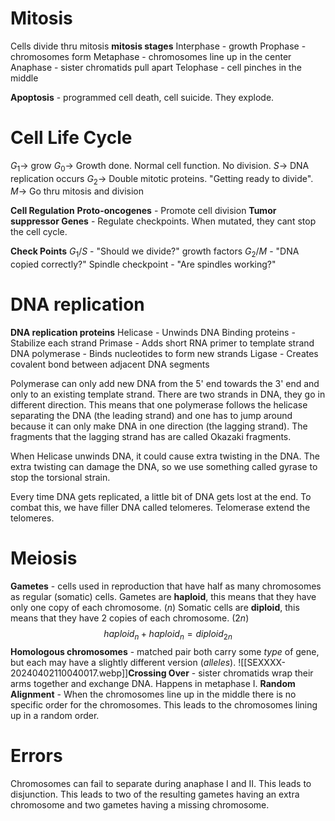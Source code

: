 # Mitosis
Cells divide thru mitosis
**mitosis stages** 
Interphase - growth
Prophase - chromosomes form 
Metaphase - chromosomes line up in the center 
Anaphase - sister chromatids pull apart 
Telophase - cell pinches in the middle 

**Apoptosis** - programmed cell death, cell suicide. They explode.

# Cell Life Cycle
$G_1 \to$ grow 
$G_{0} \to$ Growth done. Normal cell function. No division.
$S\to$ DNA replication occurs
$G_{2}\to$ Double mitotic proteins. "Getting ready to divide".
$M\to$ Go thru mitosis and division

**Cell Regulation** 
**Proto-oncogenes** - Promote cell division
**Tumor suppressor Genes** - Regulate checkpoints. When mutated, they cant stop the cell cycle.

**Check Points** 
$G_{1}/S$ - "Should we divide?" growth factors
$G_{2}/M$ - "DNA copied correctly?"
Spindle checkpoint - "Are spindles working?"

# DNA replication

**DNA replication proteins**
Helicase - Unwinds DNA
Binding proteins - Stabilize each strand
Primase - Adds short RNA primer to template strand
DNA polymerase - Binds nucleotides to form new strands
Ligase - Creates covalent bond between adjacent DNA segments

Polymerase can only add new DNA from the 5' end towards the 3' end and only to an existing template strand. There are two strands in DNA, they go in different direction. This means that one polymerase follows the helicase separating the DNA (the leading strand) and one has to jump around because it can only make DNA in one direction (the lagging strand). The fragments that the lagging strand has are called Okazaki fragments. 

When Helicase unwinds DNA, it could cause extra twisting in the DNA. The extra twisting can damage the DNA, so we use something called gyrase to stop the torsional strain.

Every time DNA gets replicated, a little bit of DNA gets lost at the end. To combat this, we have filler DNA called telomeres. Telomerase extend the telomeres. 

# Meiosis
**Gametes** - cells used in reproduction that have half as many chromosomes as regular (somatic) cells. 
Gametes are **haploid**, this means that they have only one copy of each chromosome. ($n$)
Somatic cells are **diploid**, this means that they have 2 copies of each chromosome. ($2n$)
$$
haploid_{n}+haploid_{n}=diploid_{2n}
$$
**Homologous chromosomes** - matched pair both carry some *type* of gene, but each may have a slightly different version (*alleles*). 
![[SEXXXX-20240402110040017.webp]]**Crossing Over** - sister chromatids wrap their arms together and exchange DNA. Happens in metaphase I. 
**Random Alignment** - When the chromosomes line up in the middle there is no specific order for the chromosomes. This leads to the chromosomes lining up in a random order. 

# Errors
Chromosomes can fail to separate during anaphase I and II. This leads to disjunction. This leads to two of the resulting gametes having an extra chromosome and two gametes having a missing chromosome. 